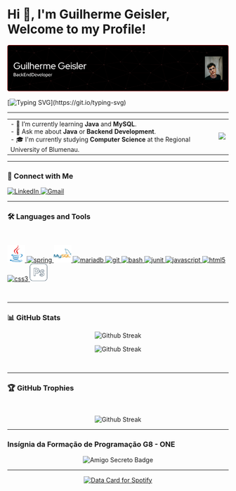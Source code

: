 # Hi 👋, I'm Guilherme Geisler, Welcome to my Profile!

![Header](./github-header-image.png)

[![Typing SVG](https://readme-typing-svg.herokuapp.com?font=Fira+Code&pause=1000&color=913239&width=725&separator=%3C&lines=System.out.println(%22Hello+World!%22);%3CI'm+a+passionate+back-end+developer+looking+for+my+first+job%3CSELECT+*+FROM+usuarios+WHERE+nome+%3D+'Guilherme+Geisler';%3CI'm+available+for+new+opportunities!)](https://git.io/typing-svg)

---

<table>
  <tr>
    <td style="vertical-align: middle;">
      - 🌱 I’m currently learning <strong>Java</strong> and <strong>MySQL</strong>.<br>
      - 💬 Ask me about <strong>Java</strong> or <strong>Backend Development</strong>.<br>
      - 🎓 I'm currently studying <strong>Computer Science</strong> at the Regional University of Blumenau.
    </td>
    <td align="right" style="padding-left: 20px; vertical-align: middle;">
      <img height="150" src="https://img.wattpad.com/6ebdd6b104af95cfa865889cf2085e1c739d398f/68747470733a2f2f73332e616d617a6f6e6177732e636f6d2f776174747061642d6d656469612d736572766963652f53746f7279496d6167652f6944454a6248645a6c5263744c513d3d2d313036313533303639382e313637393762653462363830633732383134353231363537303433392e676966" />
    </td>
  </tr>
</table>

---

### 🔗 Connect with Me
<p align="left">
  <a href="https://linkedin.com/in/guilhermegeisler" target="_blank">
    <img src="https://raw.githubusercontent.com/rahuldkjain/github-profile-readme-generator/master/src/images/icons/Social/linked-in-alt.svg" alt="LinkedIn" height="30" width="40" />
  </a>
  <a href="mailto:guilherme.sgeisler@gmail.com" target="_blank">
    <img src="https://raw.githubusercontent.com/maurodesouza/profile-readme-generator/master/src/assets/icons/social/gmail/default.svg" alt="Gmail" width="40" height="30" />
  </a>
</p>

---

### 🛠️ Languages and Tools
<br>

<p align="left">
  <!-- Java -->
  <a href="https://www.java.com" target="_blank" rel="noreferrer">
    <img src="https://raw.githubusercontent.com/devicons/devicon/master/icons/java/java-original.svg" alt="java" width="40" height="40" />
  </a>
  <!-- Spring -->
  <a href="https://spring.io/" target="_blank" rel="noreferrer">
    <img src="https://www.vectorlogo.zone/logos/springio/springio-icon.svg" alt="spring" width="40" height="40" />
  </a>
  <!-- MySQL -->
  <a href="https://www.mysql.com/" target="_blank" rel="noreferrer">
    <img src="https://raw.githubusercontent.com/devicons/devicon/master/icons/mysql/mysql-original-wordmark.svg" alt="mysql" width="40" height="40" />
  </a>
  <!-- MariaDB -->
  <a href="https://mariadb.org/" target="_blank" rel="noreferrer">
    <img src="https://www.vectorlogo.zone/logos/mariadb/mariadb-icon.svg" alt="mariadb" width="40" height="40" />
  </a>
  <!-- Git -->
  <a href="https://git-scm.com/" target="_blank" rel="noreferrer">
    <img src="https://www.vectorlogo.zone/logos/git-scm/git-scm-icon.svg" alt="git" width="40" height="40" />
  </a>
  <!-- Bash -->
  <a href="https://www.gnu.org/software/bash/" target="_blank" rel="noreferrer">
    <img src="https://www.vectorlogo.zone/logos/gnu_bash/gnu_bash-icon.svg" alt="bash" width="40" height="40" />
  </a>
  <!-- JUnit -->
  <a href="https://junit.org/junit5/" target="_blank" rel="noreferrer">
    <img src="https://cdn.jsdelivr.net/gh/devicons/devicon@latest/icons/junit/junit-original-wordmark.svg" alt="junit" width="40" height="40" />
  </a>
  <!-- JavaScript -->
  <a href="https://developer.mozilla.org/en-US/docs/Web/JavaScript" target="_blank" rel="noreferrer">
    <img src="https://cdn.jsdelivr.net/gh/devicons/devicon@latest/icons/javascript/javascript-original.svg" alt="javascript" width="40" height="40" />
  </a>
  <!-- HTML5 -->
  <a href="https://developer.mozilla.org/en-US/docs/Web/HTML" target="_blank" rel="noreferrer">
    <img src="https://cdn.jsdelivr.net/gh/devicons/devicon@latest/icons/html5/html5-original.svg" alt="html5" width="40" height="40" />
  </a>
  <!-- CSS3 -->
  <a href="https://developer.mozilla.org/en-US/docs/Web/CSS" target="_blank" rel="noreferrer">
    <img src="https://cdn.jsdelivr.net/gh/devicons/devicon@latest/icons/css3/css3-original.svg" alt="css3" width="40" height="40" />
  </a>
  <!-- Photoshop -->
  <a href="https://www.photoshop.com/en" target="_blank" rel="noreferrer">
    <img src="https://raw.githubusercontent.com/devicons/devicon/master/icons/photoshop/photoshop-line.svg" alt="photoshop" width="40" height="40" />
  </a>
</p>
<br>

---

### 📊 GitHub Stats

<div align="center">

![Github Streak](https://github-readme-stats.vercel.app/api/top-langs?username=guilhermegeisler&show_icons=true&locale=en&layout=compact&theme=onedark)

</div>
<div align="center">

![Github Streak](https://github-readme-streak-stats.herokuapp.com/?user=guilhermegeisler&theme=onedark)

</div>
<br>

---

### 🏆 GitHub Trophies
<br>
<div align="center">

![Github Streak](https://github-profile-trophy.vercel.app/?username=guilhermegeisler&theme=onedark&column=4&row=3&margin-w=30&margin-h=20)

</div>

---

### Insígnia da Formação de Programação G8 - ONE

<div align="center">
  <img src="https://cdn1.gnarususercontent.com.br/6/409216/ff043987-239b-4661-bdb1-7f4ca6092c48.png" alt="Amigo Secreto Badge" width="150" />
</div>

---

<p align="center">
  <a href="https://data-card-for-spotify.herokuapp.com/card?user_id=22ncx7ovwuyop65vigo355vxi">
  <img src="https://data-card-for-spotify.herokuapp.com/api/card?user_id=22ncx7ovwuyop65vigo355vxi" alt="Data Card for Spotify">
</a>
</p>
